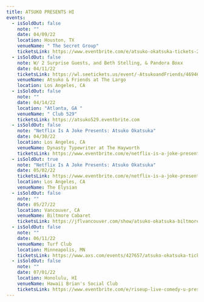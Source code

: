 ```yaml
---
title: ATSUKO PRESENTS HI
events:
  - isSoldOut: false
    note: ""
    date: 04/09/22
    location: Houston, TX
    venueName: " The Secret Group"
    ticketsLink: https://www.eventbrite.com/e/atsuko-okatsuka-tickets-210038188877
  - isSoldOut: false
    note: W/ 2 Surprise Guests, and Beth Stelling, & Pandora Boxx
    date: 04/11/22
    ticketsLink: https://wl.seetickets.us/event/-AtsukoandFriends/469469?afflky=LargoAtTheCoronet
    venueName: Atsuko & Friends at The Largo
    location: Los Angeles, CA
  - isSoldOut: false
    note: ""
    date: 04/14/22
    location: "Atlanta, GA "
    venueName: " Club 529"
    ticketsLink: https://atsuko529.eventbrite.com
  - isSoldOut: false
    note: "Netflix Is A Joke Presents: Atsuko Okatsuka"
    date: 04/30/22
    location: Los Angeles, CA
    venueName: Dynasty Typewriter at The Hayworth
    ticketsLink: https://www.eventbrite.com/e/netflix-is-a-joke-presents-atsuko-okatsuko-tickets-313958106147
  - isSoldOut: true
    note: "Netflix Is A Joke Presents: Atsuko Okatsuka"
    date: 05/02/22
    ticketsLink: https://www.eventbrite.com/e/netflix-is-a-joke-presents-atsuko-okatsuka-tickets-289955092487
    location: Los Angeles, CA
    venueName: The Elysian
  - isSoldOut: false
    note: ""
    date: 05/27/22
    location: Vancouver, CA
    venueName: Biltmore Cabaret
    ticketsLink: https://jflvancouver.com/show/atsuko-okatsuka-biltmore/
  - isSoldOut: false
    note: ""
    date: 06/11/22
    venueName: Turf Club
    location: Minneapolis, MN
    ticketsLink: https://www.axs.com/events/427657/atsuko-okatsuka-tickets?skin=turfclub
  - isSoldOut: false
    note: ""
    date: 07/01/22
    location: Honolulu, HI
    venueName: Hawaii Brian's Social Club
    ticketsLink: https://www.eventbrite.com/e/riseup-live-comedy-u-present-atsuko-okatsuka-tickets-288710489847
---
```

